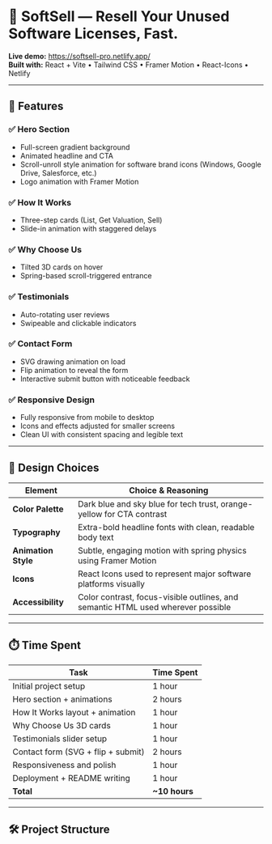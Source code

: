 # 🧾 SoftSell — Resell Your Unused Software Licenses, Fast.

**Live demo:** https://softsell-pro.netlify.app/  
**Built with:** React + Vite • Tailwind CSS • Framer Motion • React-Icons • Netlify

---

## 🚀 Features

### ✅ Hero Section
- Full-screen gradient background
- Animated headline and CTA
- Scroll-unroll style animation for software brand icons (Windows, Google Drive, Salesforce, etc.)
- Logo animation with Framer Motion

### ✅ How It Works
- Three-step cards (List, Get Valuation, Sell)
- Slide-in animation with staggered delays

### ✅ Why Choose Us
- Tilted 3D cards on hover
- Spring-based scroll-triggered entrance

### ✅ Testimonials
- Auto-rotating user reviews
- Swipeable and clickable indicators

### ✅ Contact Form
- SVG drawing animation on load
- Flip animation to reveal the form
- Interactive submit button with noticeable feedback

### ✅ Responsive Design
- Fully responsive from mobile to desktop
- Icons and effects adjusted for smaller screens
- Clean UI with consistent spacing and legible text

---

## 🎨 Design Choices

| Element            | Choice & Reasoning                                                                 |
|--------------------|------------------------------------------------------------------------------------|
| **Color Palette**  | Dark blue and sky blue for tech trust, orange-yellow for CTA contrast              |
| **Typography**     | Extra-bold headline fonts with clean, readable body text                           |
| **Animation Style**| Subtle, engaging motion with spring physics using Framer Motion                    |
| **Icons**          | React Icons used to represent major software platforms visually                    |
| **Accessibility**  | Color contrast, focus-visible outlines, and semantic HTML used wherever possible   |

---

## ⏱️ Time Spent

| Task                                | Time Spent |
|-------------------------------------|-------------|
| Initial project setup               | 1 hour      |
| Hero section + animations           | 2 hours     |
| How It Works layout + animation     | 1 hour      |
| Why Choose Us 3D cards              | 1 hour      |
| Testimonials slider setup           | 1 hour      |
| Contact form (SVG + flip + submit)  | 2 hours     |
| Responsiveness and polish           | 1 hour      |
| Deployment + README writing         | 1 hour      |
| **Total**                           | **~10 hours** |

---

## 🛠️ Project Structure

